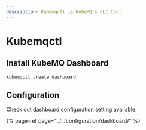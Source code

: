 ```yaml
---
description: Kubemqctl is KubeMQ's CLI tool
---
```


# Kubemqctl



## Install KubeMQ Dashboard

```text
kubemqctl create dashboard
```

## Configuration

Check out  dashboard configuration setting available:

{% page-ref page="../../configuration/dashboard/" %}





